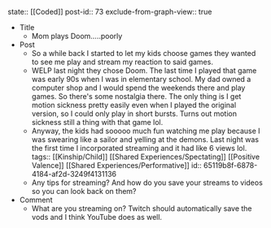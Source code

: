 state:: [[Coded]]
post-id:: 73
exclude-from-graph-view:: true

- Title
	- Mom plays Doom.....poorly
- Post
	- So a while back I started to let my kids choose games they wanted to see me play and stream my reaction to said games.
	- WELP last night they chose Doom. The last time I played that game was early 90s when I was in elementary school. My dad owned a computer shop and I would spend the weekends there and play games. So there's some nostalgia there. The only thing is I get motion sickness pretty easily even when I played the original version, so I could only play in short bursts. Turns out motion sickness still a thing with that game lol.
	- Anyway, the kids had sooooo much fun watching me play because I was swearing like a sailor and yelling at the demons. Last night was the first time I incorporated streaming and it had like 6 views lol.
	  tags:: [[Kinship/Child]] [[Shared Experiences/Spectating]] [[Positive Valence]] [[Shared Experiences/Performative]]
	  id:: 65119b8f-6878-4184-af2d-3249f4131136
	- Any tips for streaming? And how do you save your streams to videos so you can look back on them?
- Comment
	- What are you streaming on? Twitch should automatically save the vods and I think YouTube does as well.
